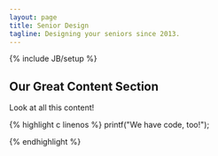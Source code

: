 ```yaml
---
layout: page
title: Senior Design
tagline: Designing your seniors since 2013.
---
```

{% include JB/setup %}


## Our Great Content Section

Look at all this content!

{% highlight c linenos %}
printf("We have code, too!");

{% endhighlight %}
